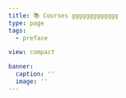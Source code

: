 ```yaml
---
title: 📚 Courses ggggggggggggg
type: page
tags:
  - preface

view: compact

banner:
  caption: ''
  image: ''
---
```


<!-- Explore our courses below and expand your knowledge! -->
